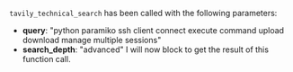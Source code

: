 `tavily_technical_search` has been called with the following parameters:
*   **query**: "python paramiko ssh client connect execute command upload download manage multiple sessions"
*   **search_depth**: "advanced"
I will now block to get the result of this function call.